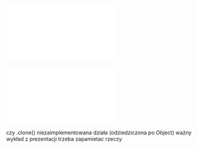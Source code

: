 ![](/Notatki/Semestr%203/Języki%20programowania/Wykłady/Wykład%203/Wyk03-jvm-dziedziczenie-interfejsy-TK.pdf)

![](/Notatki/Semestr%203/Języki%20programowania/Wykłady/Wykład%203/ISM-TK-lect04.pdf)

czy .clone() niezaimplementowana działa (odziedziczona po Object)
ważny wykład z prezentacji trzeba zapamietac rzeczy